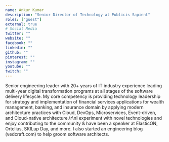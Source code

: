 ```yaml
---
name: Ankur Kumar
description: "Senior Director of Technology at Publicis Sapient"
roles: ["guest"]
external: true
# Social Media 
twitter: ""
website: ""
facebook: ""
linkedin: ""
github: ""
pinterest: ""
instagram: ""
youtube: ""
twitch: ""
---
```


<!-- markdownlint-disable MD041-->
Senior engineering leader with 20+ years of IT industry experience leading multi-year digital transformation programs at all stages of the software delivery lifecycle. My core competency is providing technology leadership for strategy and implementation of financial services applications for wealth management, banking, and insurance domain by applying modern architecture practices with Cloud, DevOps, Microservices, Event-driven, and Cloud-native architecture.\r\nI experiment with novel technologies and enjoy contributing to the community & have been a speaker at ElasticON, Ortelius, SKILup Day, and more. I also started an engineering blog (vedcraft.com) to help groom software architects.

<!--more-->
